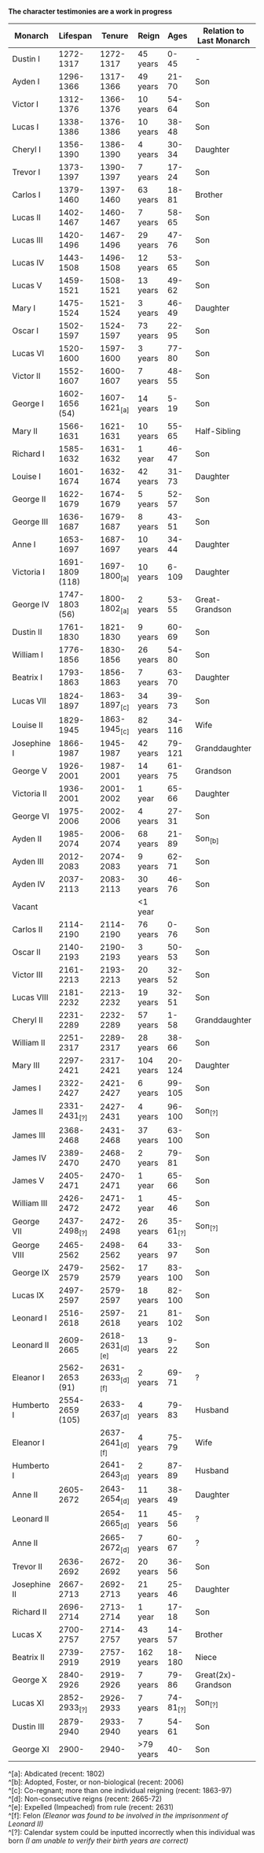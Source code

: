 **The character testimonies are a work in progress**

| Monarch  | Lifespan  | Tenure | Reign | Ages | Relation to Last Monarch |
| ------- | ------- | - | ------- | ------- | ------- |
| Dustin I | 1272-1317 | 1272-1317 | 45 years | 0-45 | - |
| Ayden I | 1296-1366 | 1317-1366 | 49 years | 21-70 | Son |
| Victor I | 1312-1376 | 1366-1376 | 10 years | 54-64 | Son |
| Lucas I | 1338-1386 | 1376-1386 | 10 years | 38-48 | Son |
| Cheryl I | 1356-1390 | 1386-1390 | 4 years | 30-34 | Daughter |
| Trevor I | 1373-1397 | 1390-1397 | 7 years | 17-24 | Son |
| Carlos I | 1379-1460 | 1397-1460 | 63 years | 18-81 | Brother |
| Lucas II | 1402-1467 | 1460-1467 | 7 years | 58-65 | Son |
| Lucas III | 1420-1496 | 1467-1496 | 29 years | 47-76 | Son |
| Lucas IV | 1443-1508 | 1496-1508 | 12 years | 53-65 | Son |
| Lucas V | 1459-1521 | 1508-1521 | 13 years | 49-62 | Son |
| Mary I | 1475-1524 | 1521-1524 | 3 years | 46-49 | Daughter |
| Oscar I | 1502-1597 | 1524-1597 | 73 years | 22-95 | Son |
| Lucas VI | 1520-1600 | 1597-1600 | 3 years | 77-80 | Son |
| Victor II | 1552-1607 | 1600-1607 | 7 years | 48-55 | Son |
| George I | 1602-1656 (54) | 1607-1621<sub>[a]</sub> | 14 years | 5-19 | Son |
| Mary II | 1566-1631 | 1621-1631 | 10 years | 55-65 | Half-Sibling |
| Richard I | 1585-1632 | 1631-1632 | 1 year | 46-47 | Son |
| Louise I | 1601-1674 | 1632-1674 | 42 years | 31-73 | Daughter |
| George II | 1622-1679 | 1674-1679 | 5 years | 52-57 | Son |
| George III | 1636-1687 | 1679-1687 | 8 years | 43-51 | Son |
| Anne I | 1653-1697 | 1687-1697 | 10 years | 34-44 | Daughter |
| Victoria I | 1691-1809 (118) | 1697-1800<sub>[a]</sub> | 10 years | 6-109 | Daughter |
| George IV | 1747-1803 (56) | 1800-1802<sub>[a]</sub> | 2 years | 53-55 | Great-Grandson |
| Dustin II | 1761-1830 | 1821-1830 | 9 years | 60-69 | Son |
| William I | 1776-1856 | 1830-1856 | 26 years | 54-80 | Son |
| Beatrix I | 1793-1863 | 1856-1863 | 7 years | 63-70 | Daughter |
| Lucas VII | 1824-1897 | 1863-1897<sub>[c]</sub> | 34 years | 39-73 | Son |
| Louise II | 1829-1945 | 1863-1945<sub>[c]</sub>| 82 years  | 34-116 | Wife |
| Josephine I | 1866-1987 | 1945-1987 | 42 years  | 79-121 | Granddaughter |
| George V | 1926-2001 | 1987-2001 | 14 years  | 61-75 | Grandson |
| Victoria II | 1936-2001 | 2001-2002 | 1 year  | 65-66 | Daughter |
| George VI | 1975-2006 | 2002-2006 | 4 years  | 27-31 | Son |
| Ayden II | 1985-2074 | 2006-2074 | 68 years  | 21-89 | Son<sub>[b]</sub> |
| Ayden III | 2012-2083 | 2074-2083 | 9 years  | 62-71 | Son |
| Ayden IV | 2037-2113 | 2083-2113 | 30 years  | 46-76 | Son
| Vacant | | | <1 year | | |
| Carlos II | 2114-2190 | 2114-2190 | 76 years  | 0-76 | Son |
| Oscar II | 2140-2193 | 2190-2193 | 3 years  | 50-53 | Son |
| Victor III | 2161-2213 | 2193-2213 | 20 years  | 32-52 | Son |
| Lucas VIII | 2181-2232 | 2213-2232 | 19 years  | 32-51 | Son |
| Cheryl II | 2231-2289 | 2232-2289 | 57 years  | 1-58 | Granddaughter |
| William II | 2251-2317 | 2289-2317 | 28 years  | 38-66 | Son |
| Mary III | 2297-2421 | 2317-2421 | 104 years  | 20-124 | Daughter |
| James I | 2322-2427 | 2421-2427 | 6 years  | 99-105 | Son |
| James II | 2331-2431<sub>[?]</sub> | 2427-2431 | 4 years  | 96-100 | Son<sub>[?]</sub> |
| James III | 2368-2468 | 2431-2468 | 37 years  | 63-100 | Son |
| James IV | 2389-2470 | 2468-2470 | 2 years  | 79-81 | Son |
| James V | 2405-2471 | 2470-2471 | 1 year  | 65-66 | Son |
| William III | 2426-2472 | 2471-2472 | 1 year  | 45-46 | Son |
| George VII | 2437-2498<sub>[?]</sub> | 2472-2498 | 26 years  | 35-61<sub>[?]</sub> | Son<sub>[?]</sub> |
| George VIII | 2465-2562 | 2498-2562 | 64 years  | 33-97 | Son |
| George IX | 2479-2579 | 2562-2579 | 17 years | 83-100 | Son |
| Lucas IX | 2497-2597 | 2579-2597 | 18 years | 82-100 | Son |
| Leonard I | 2516-2618 | 2597-2618 | 21 years | 81-102 | Son |
| Leonard II | 2609-2665 | 2618-2631<sub>[d]</sub><sub>[e]</sub> | 13 years | 9-22 | Son |
| Eleanor I | 2562-2653 (91) | 2631-2633<sub>[d]</sub><sub>[f]</sub> | 2 years | 69-71 | ? |
| Humberto I | 2554-2659 (105) | 2633-2637<sub>[d]</sub> | 4 years | 79-83 | Husband |
| Eleanor I | | 2637-2641<sub>[d]</sub><sub>[f]</sub> | 4 years | 75-79 | Wife |
| Humberto I | | 2641-2643<sub>[d]</sub> | 2 years | 87-89 | Husband |
| Anne II | 2605-2672 | 2643-2654<sub>[d]</sub> | 11 years | 38-49 | Daughter |
| Leonard II | | 2654-2665<sub>[d]</sub> | 11 years | 45-56 | ? |
| Anne II | | 2665-2672<sub>[d]</sub> | 7 years | 60-67 | ? |
| Trevor II | 2636-2692 | 2672-2692 | 20 years | 36-56 | Son |
| Josephine II | 2667-2713 | 2692-2713 | 21 years | 25-46 | Daughter |
| Richard II | 2696-2714 | 2713-2714 | 1 year | 17-18 | Son |
| Lucas X | 2700-2757 | 2714-2757 | 43 years | 14-57 | Brother |
| Beatrix II | 2739-2919 | 2757-2919 | 162 years | 18-180 | Niece |
| George X | 2840-2926 | 2919-2926 | 7 years | 79-86 | Great(2x)-Grandson |
| Lucas XI | 2852-2933<sub>[?]</sub> | 2926-2933 | 7 years | 74-81<sub>[?]</sub> | Son<sub>[?]</sub> |
| Dustin III | 2879-2940 | 2933-2940 | 7 years | 54-61 | Son |
| George XI | 2900- | 2940- | >79 years | 40- | Son |

<span id="a">^[a]: Abdicated (recent: 1802)</span><br>
<span id="b">^[b]: Adopted, Foster, or non-biological  (recent: 2006)</span><br>
<span id="c">^[c]: Co-regnant; more than one individual reigning  (recent: 1863-97)</span><br>
<span id="d">^[d]: Non-consecutive reigns  (recent: 2665-72)</span><br>
<span id="d">^[e]: Expelled (Impeached) from rule  (recent: 2631)</span><br>
<span id="d">^[f]: Felon *(Eleanor was found to be involved in the imprisonment of Leonard II)*</span><br>
<span id="questionable">^[?]: Calendar system could be inputted incorrectly when this individual was born *(I am unable to verify their birth years are correct)*</span><br>
